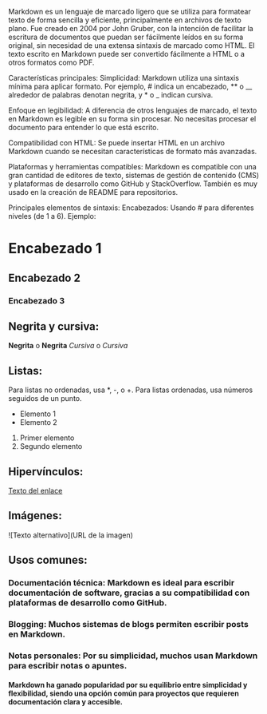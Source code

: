 Markdown es un lenguaje de marcado ligero que se utiliza para formatear texto de forma sencilla y eficiente, principalmente en archivos de texto plano. Fue creado en 2004 por John Gruber, con la intención de facilitar la escritura de documentos que puedan ser fácilmente leídos en su forma original, sin necesidad de una extensa sintaxis de marcado como HTML. El texto escrito en Markdown puede ser convertido fácilmente a HTML o a otros formatos como PDF.

Características principales:
Simplicidad: Markdown utiliza una sintaxis mínima para aplicar formato. Por ejemplo, # indica un encabezado, ** o __ alrededor de palabras denotan negrita, y * o _ indican cursiva.

Enfoque en legibilidad: A diferencia de otros lenguajes de marcado, el texto en Markdown es legible en su forma sin procesar. No necesitas procesar el documento para entender lo que está escrito.

Compatibilidad con HTML: Se puede insertar HTML en un archivo Markdown cuando se necesitan características de formato más avanzadas.

Plataformas y herramientas compatibles: Markdown es compatible con una gran cantidad de editores de texto, sistemas de gestión de contenido (CMS) y plataformas de desarrollo como GitHub y StackOverflow. También es muy usado en la creación de README para repositorios.

Principales elementos de sintaxis:
Encabezados: Usando # para diferentes niveles (de 1 a 6). Ejemplo:
# Encabezado 1
## Encabezado 2
### Encabezado 3
## Negrita y cursiva:
**Negrita** o __Negrita__
*Cursiva* o _Cursiva_

## Listas:
Para listas no ordenadas, usa *, -, o +.
Para listas ordenadas, usa números seguidos de un punto.

- Elemento 1
- Elemento 2

1. Primer elemento
2. Segundo elemento

## Hipervínculos:

[Texto del enlace](URL)

## Imágenes:

![Texto alternativo](URL de la imagen)

## Usos comunes:
### Documentación técnica: Markdown es ideal para escribir documentación de software, gracias a su compatibilidad con plataformas de desarrollo como GitHub.

### Blogging: Muchos sistemas de blogs permiten escribir posts en Markdown.

### Notas personales: Por su simplicidad, muchos usan Markdown para escribir notas o apuntes.
#### Markdown ha ganado popularidad por su equilibrio entre simplicidad y flexibilidad, siendo una opción común para proyectos que requieren documentación clara y accesible.